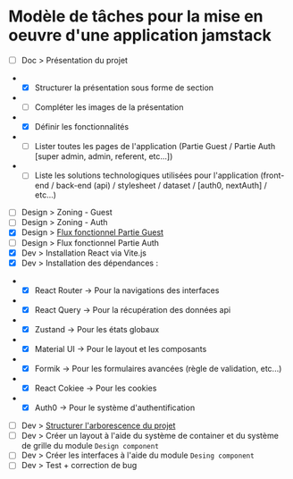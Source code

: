 # Modèle de tâches pour la mise en oeuvre d'une application jamstack
- [ ] Doc > Présentation du projet
- - [x] Structurer la présentation sous forme de section 
- - [ ] Compléter les images de la présentation 
- - [x] Définir les fonctionnalités
- - [ ] Lister toutes les pages de l'application (Partie Guest / Partie Auth [super admin, admin, referent, etc...])
- - [ ] Liste les solutions technologiques utilisées pour l'application  (front-end / back-end (api) / stylesheet / dataset / [auth0, nextAuth] / etc...)
- [ ] Design > Zoning - Guest
- [ ] Design > Zoning - Auth
- [x] Design > [Flux fonctionnel Partie Guest](https://whimsical.com/rgpd-app-4BpQzJdK68ZxGYJiL3KmcA)
- [ ] Design > Flux fonctionnel Partie Auth
- [x] Dev > Installation React via Vite.js
- [x] Dev > Installation des dépendances :
- - [x] React Router -> Pour la navigations des interfaces
- - [x] React Query -> Pour la récupération des données api
- - [x] Zustand -> Pour les états globaux
- - [x] Material UI -> Pour le layout et les composants
- - [x] Formik -> Pour les formulaires avancées (règle de validation, etc...)
- - [x] React Cokiee -> Pour les cookies
- - [x] Auth0 -> Pour le système d'authentification
- [ ] Dev > [Structurer l'arborescence du projet](https://github.com/ffolituu/react-typescript-blog-guideline/tree/architecture-pattern)
- [ ] Dev > Créer un layout à l'aide du système de container et du système de grille du module `Design component`
- [ ] Dev > Créer les interfaces à l'aide du module `Desing component`
- [ ] Dev > Test + correction de bug
